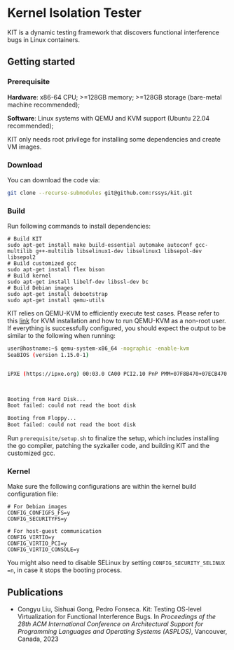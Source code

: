 # Kernel Isolation Tester

KIT is a dynamic testing framework that discovers functional interference bugs in Linux containers.

## Getting started

### Prerequisite

**Hardware**: x86-64 CPU; >=128GB memory; >=128GB storage (bare-metal machine recommended);

**Software**: Linux systems with QEMU and KVM support (Ubuntu 22.04 recommended);

KIT only needs root privilege for installing some dependencies and create VM images.

### Download

You can download the code via:

```bash
git clone --recurse-submodules git@github.com:rssys/kit.git
```

### Build

Run following commands to install dependencies:

```shell
# Build KIT
sudo apt-get install make build-essential automake autoconf gcc-multilib g++-multilib libselinux1-dev libselinux1 libsepol-dev libsepol2
# Build customized gcc
sudo apt-get install flex bison
# Build kernel
sudo apt-get install libelf-dev libssl-dev bc
# Build Debian images
sudo apt-get install debootstrap
sudo apt-get install qemu-utils
```

KIT relies on QEMU-KVM to efficiently execute test cases. Please refer to this [link](https://help.ubuntu.com/community/KVM/Installation) for KVM installation and how to run QEMU-KVM as a non-root user. If everything is successfully configured, you should expect the output to be similar to the following when running:

```bash
user@hostname:~$ qemu-system-x86_64 -nographic -enable-kvm
SeaBIOS (version 1.15.0-1)


iPXE (https://ipxe.org) 00:03.0 CA00 PCI2.10 PnP PMM+07F8B470+07ECB470 CA00
                                                                               


Booting from Hard Disk...
Boot failed: could not read the boot disk

Booting from Floppy...
Boot failed: could not read the boot disk


```

Run `prerequisite/setup.sh` to finalize the setup, which includes installing the go compiler, patching the syzkaller code, and building KIT and the customized gcc.

### Kernel

Make sure the following configurations are within the kernel build configuration file:

```shell
# For Debian images
CONFIG_CONFIGFS_FS=y
CONFIG_SECURITYFS=y

# For host-guest communication
CONFIG_VIRTIO=y
CONFIG_VIRTIO_PCI=y
CONFIG_VIRTIO_CONSOLE=y
```

You might also need to disable SELinux by setting `CONFIG_SECURITY_SELINUX =n`, in case it stops the booting process.

## Publications

* Congyu Liu, Sishuai Gong, Pedro Fonseca. Kit: Testing OS-level Virtualization for Functional Interference Bugs. In *Proceedings of the 28th ACM International Conference on Architectural Support for Programming Languages and Operating Systems (ASPLOS)*, Vancouver, Canada, 2023